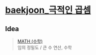 # [baekjoon_극적인 곱셈](https://www.acmicpc.net/problem/1979)   
## Idea   
>  <a href="/Notes/수학" target="_blank">MATH (수학)</a>   
>  임의 정밀도 / 큰 수 연산, 수학   